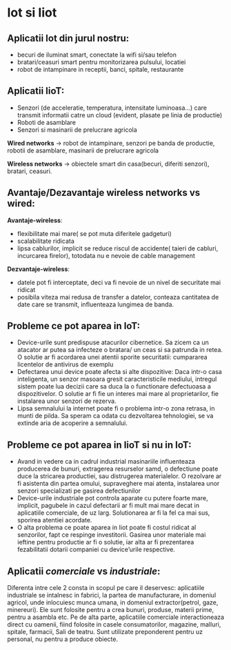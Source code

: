 # Iot si Iiot

## Aplicatii **Iot** din jurul nostru:
-	becuri de iluminat smart, conectate la wifi si/sau telefon 
-	bratari/ceasuri smart pentru monitorizarea pulsului, locatiei
-	robot de intampinare in receptii, banci, spitale, restaurante


## Aplicatii **IioT**:
- 	Senzori (de acceleratie, temperatura, intensitate luminoasa...) care transmit informatii catre un cloud (evident, plasate pe linia de productie)
- Roboti de asamblare
- Senzori si masinarii de prelucrare agricola

**Wired networks** -> robot de intampinare, senzori pe banda de productie, robotii de asamblare, masinarii de prelucrare agricola

**Wireless networks** -> obiectele smart din casa(becuri, diferiti senzori), bratari, ceasuri.

## Avantaje/Dezavantaje wireless **networks** vs **wired**:
**Avantaje-wireless**:
- flexibilitate mai mare( se pot muta diferitele gadgeturi)
- scalabilitate ridicata
- lipsa cablurilor, implicit se reduce riscul de accidente( taieri de cabluri, incurcarea firelor), totodata nu e nevoie de cable management

**Dezvantaje-wireless**:
- datele pot fi interceptate, deci va fi nevoie de un nivel de securitate mai ridicat
- posibila viteza mai redusa de transfer a datelor, conteaza cantitatea de date care se transmit, influenteaza lungimea de banda.


## 	Probleme ce pot aparea in **IoT**:
- Device-urile sunt predispuse atacurilor cibernetice. Sa zicem ca un atacator ar putea sa infecteze o bratara/ un ceas si sa patrunda in retea. O solutie ar fi acordarea unei atentii sporite securitatii: cumpararea licentelor de antivirus de exemplu
- Defectarea unui device poate afecta si alte dispozitive: Daca intr-o casa inteligenta, un senzor masoara gresit caracteristicile mediului, intregul sistem poate lua decizii care sa duca la o functionare defectuoasa a dispozitivelor. O solutie ar fi fie un interes mai mare al proprietarilor, fie instalarea unor senzori de rezerva.
- Lipsa semnalului la internet poate fi o problema intr-o zona retrasa, in munti de pilda. Sa speram ca odata cu dezvoltarea tehnologiei, se va extinde aria de acoperire a semnalului.

## Probleme ce pot aparea in **IioT** si nu in **IoT**:
- Avand in vedere ca in cadrul industrial masinariile influenteaza producerea de bunuri, extragerea resurselor samd, o defectiune poate duce la stricarea productiei, sau distrugerea materialelor. O rezolvare ar fi asistenta din partea omului, supraveghere mai atenta, instalarea unor senzori specializati pe gasirea defectiunilor
- Device-urile industriale pot controla aparate cu putere foarte mare, implicit, pagubele in cazul defectarii ar fi mult mai mare decat in aplicatiile comerciale, de uz larg. Solutionarea ar fi la fel ca mai sus, sporirea atentiei acordate.
- O alta problema ce poate aparea in Iiot poate fi costul ridicat al senzorilor, fapt ce respinge investitorii. Gasirea unor materiale mai ieftine pentru productie ar fi o solutie, iar alta ar fi prezentarea fezabilitatii dotarii companiei cu device’urile respective.

## Aplicatii ***comerciale*** vs ***industriale***:
 Diferenta intre cele 2 consta in scopul pe care il deservesc: aplicatiile industriale se intalnesc in fabrici, la partea de manufacturare, in domeniul agricol, unde inlocuiesc munca umana, in domeniul extractor(petrol, gaze, minereuri). Ele sunt folosite pentru a crea bunuri, produse, materii prime, pentru a asambla etc. Pe de alta parte, aplicatiile comerciale interactioneaza direct cu oamenii, fiind folosite in casele consumatorilor, magazine, malluri, spitale, farmacii, Sali de teatru. Sunt utilizate preponderent pentru uz personal, nu pentru a produce obiecte. 